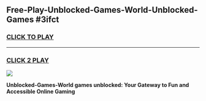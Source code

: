 
## Free-Play-Unblocked-Games-World-Unblocked-Games #3ifct
<h3>
<a href="https://news.freeplayer.one?title=Unblocked-Games-World&ref=8M">CLICK TO PLAY</a></h3>
<hr>

<h3>
<a href="https://news.freeplayer.one?title=Unblocked-Games-World&ref=8M">CLICK 2 PLAY</a>
  
</h3>

<a href="https://news.freeplayer.one?title=Unblocked-Games-World&ref=8M"><img src="https://clearcache.store/games.png"></a>


**Unblocked-Games-World games unblocked: Your Gateway to Fun and Accessible Online Gaming**
